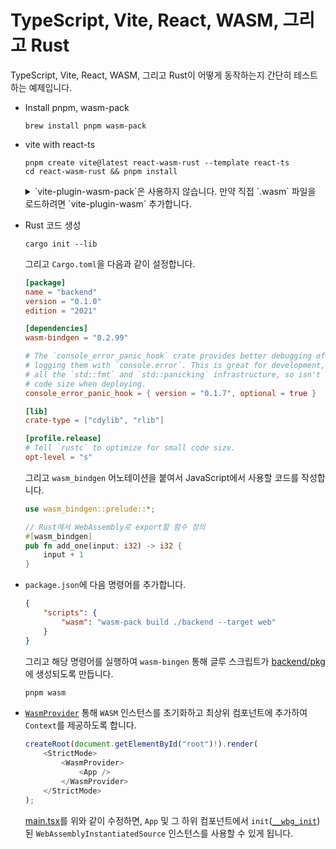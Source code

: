 # TypeScript, Vite, React, WASM, 그리고 Rust

TypeScript, Vite, React, WASM, 그리고 Rust이 어떻게 동작하는지 간단히 테스트하는 예제입니다.

- Install pnpm, wasm-pack

    ```shell
    brew install pnpm wasm-pack
    ```

- vite with react-ts

    ```shell
    pnpm create vite@latest react-wasm-rust --template react-ts
    cd react-wasm-rust && pnpm install
    ```

    <details>
    <summary>`vite-plugin-wasm-pack`은 사용하지 않습니다. 만약 직접 `.wasm` 파일을 로드하려면 `vite-plugin-wasm` 추가합니다.</summary>

    ```sh
    # 최근 브라우저만 대상으로 하는 게 아니면 `vite-plugin-top-level-await`도 필요합니다.
    pnpm add vite-plugin-wasm
    ```

    > `vite-plugin-wasm-pack` 아닌 `vite-plugin-wasm`를 사용합니다:
    >
    > vite:4.5.5까지 동작하는 것을 확인했지만, vite 5 버전부터
    > 내부적으로 사용하는 express의 `request.url` 속성이 [`request.originalUrl` 속성](https://expressjs.com/en/api.html#req.originalUrl)으로 변경되었고
    > 이로 인해 [경로 이름 기반으로 `Content-Type: application/wasm`으로 응답](https://github.com/nshen/vite-plugin-wasm-pack/blob/5e626b9d387b9e9df87712479df2eb5110af02f7/src/index.ts#L161-L179)하도록 한 코드가
    > 정상적으로 동작하지 않습니다.
    >
    > 이에 대해 [수정 PR](https://github.com/nshen/vite-plugin-wasm-pack/pull/36)이 올라왔지만
    > 머지되지 않는 것으로 보아 앞으로도 유지보수가 안 될 것으로 보입니다.

    그리고 `vite.config.ts` 파일을 다음과 같이 수정합니다.

    ```ts
    import { defineConfig } from 'vite';
    import react from '@vitejs/plugin-react';
    import wasmPack from 'vite-plugin-wasm';

    // https://vite.dev/config/
    export default defineConfig({
        plugins: [
            react(),
            wasm(),
        ],
    })
    ```

    </details>

- Rust 코드 생성

    ```shell
    cargo init --lib
    ```

    그리고 `Cargo.toml`을 다음과 같이 설정합니다.

    ```toml
    [package]
    name = "backend"
    version = "0.1.0"
    edition = "2021"

    [dependencies]
    wasm-bindgen = "0.2.99"

    # The `console_error_panic_hook` crate provides better debugging of panics by
    # logging them with `console.error`. This is great for development, but requires
    # all the `std::fmt` and `std::panicking` infrastructure, so isn't great for
    # code size when deploying.
    console_error_panic_hook = { version = "0.1.7", optional = true }

    [lib]
    crate-type = ["cdylib", "rlib"]

    [profile.release]
    # Tell `rustc` to optimize for small code size.
    opt-level = "s"
    ```

    그리고 `wasm_bindgen` 어노테이션을 붙여서 JavaScript에서 사용할 코드를 작성합니다.

    ```rs
    use wasm_bindgen::prelude::*;

    // Rust에서 WebAssembly로 export할 함수 정의
    #[wasm_bindgen]
    pub fn add_one(input: i32) -> i32 {
        input + 1
    }
    ```

- `package.json`에 다음 명령어를 추가합니다.

    ```json
    {
        "scripts": {
            "wasm": "wasm-pack build ./backend --target web"
        }
    }
    ```

    그리고 해당 명령어를 실행하여 `wasm-bingen` 통해 글루 스크립트가 [backend/pkg](./backend/pkg/)에 생성되도록 만듭니다.

    ```sh
    pnpm wasm
    ```

- [`WasmProvider`](./src/WasmProvider.tsx) 통해 `WASM` 인스턴스를 초기화하고
    최상위 컴포넌트에 추가하여 `Context`를 제공하도록 합니다.

    ```ts
    createRoot(document.getElementById("root")!).render(
        <StrictMode>
            <WasmProvider>
                <App />
            </WasmProvider>
        </StrictMode>
    );
    ```

    [main.tsx](./src/main.tsx)를 위와 같이 수정하면, `App` 및 그 하위 컴포넌트에서
    `init`([`__wbg_init`](./backend/pkg/backend.js))된 `WebAssemblyInstantiatedSource` 인스턴스를 사용할 수 있게 됩니다.
